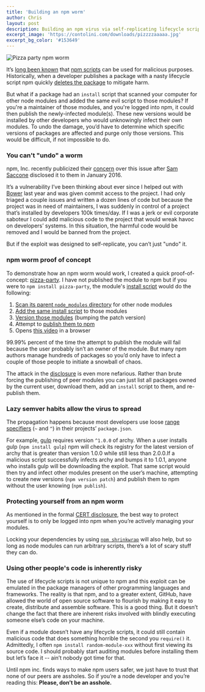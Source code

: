 ```yaml
---
title: 'Building an npm worm'
author: Chris
layout: post
description: Building an npm virus via self-replicating lifecycle scripts.
excerpt_image: 'https://contolini.com/downloads/pizzzzaaaaa.jpg'
excerpt_bg_color: '#153649'
---
```


<div class="photos screenshot">
  <img
    src="{{ site.path }}/downloads/pizzzzaaaaa.jpg"
    alt="Pizza party npm worm"
    data-action="zoom">
</div>

It’s [long been known](https://blog.liftsecurity.io/2015/01/27/a-malicious-module-on-npm) that [npm scripts](https://docs.npmjs.com/misc/scripts) can be used for malicious purposes. Historically, when a developer publishes a package with a nasty lifecycle script npm quickly [deletes the package](https://twitter.com/othiym23/status/559759478774439936) to mitigate harm.

But what if a package had an `install` script that scanned your computer for other node modules and added the same evil script to those modules? If you're a maintainer of those modules, and you're logged into npm, it could then publish the newly-infected module(s). These new versions would be installed by other developers who would unknowingly infect their own modules. To undo the damage, you’d have to determine which specific versions of packages are affected and purge only those versions. This would be difficult, if not impossible to do.

### You can't "undo" a worm

npm, Inc. recently publicized their [concern](http://blog.npmjs.org/post/141702881055/package-install-scripts-vulnerability) over this issue after [Sam Saccone](https://twitter.com/samccone) disclosed it to them in January 2016.

It’s a vulnerability I’ve been thinking about ever since I helped out with [Bower](http://bower.io/) last year and was given commit access to the project. I had only triaged a couple issues and written a dozen lines of code but because the project was in need of maintainers, I was suddenly in control of a project that’s installed by developers 100k times/day. If I was a jerk or evil corporate saboteur I could add malicious code to the project that would wreak havoc on developers’ systems. In this situation, the harmful code would be removed and I would be banned from the project.

But if the exploit was designed to self-replicate, you can’t just "undo" it.

### npm worm proof of concept

To demonstrate how an npm worm would work, I created a quick proof-of-concept: [pizza-party](https://github.com/contolini/pizza-party). I have not published the module to npm but if you were to `npm install pizza-party`, the module's [install script](https://github.com/contolini/pizza-party/blob/master/package.json#L13) would do the following:

1. [Scan its parent `node_modules` directory](https://github.com/contolini/pizza-party/blob/master/index.js#L12) for other node modules
1. [Add the same install script](https://github.com/contolini/pizza-party/blob/master/index.js#L27-L31) to those modules
1. [Version those modules](https://github.com/contolini/pizza-party/blob/master/index.js#L40) (bumping the patch version)
1. Attempt to [publish them to npm](https://github.com/contolini/pizza-party/blob/master/index.js#L41)
1. Opens [this video](https://www.youtube.com/watch?v=wusGIl3v044) in a browser

99.99% percent of the time the attempt to publish the module will fail because the user probably isn’t an owner of the module. But many npm authors manage hundreds of packages so you’d only have to infect a couple of those people to initiate a snowball of chaos.

The attack in the [disclosure](https://www.kb.cert.org/vuls/id/319816) is even more nefarious. Rather than brute forcing the publishing of peer modules you can just list all packages owned by the current user, download them, add an `install` script to them, and re-publish them.

### Lazy semver habits allow the virus to spread

The propagation happens because most developers use loose [range specifiers](https://docs.npmjs.com/misc/semver#caret-ranges-123-025-004) (`~` and `^`) in their projects’ `package.json`.

For example, [gulp](https://github.com/gulpjs/gulp/blob/9c14e3a13a73a32e424f144d62566671b2fcdbed/package.json#L29) requires version `^1.0.0` of archy. When a user installs gulp (`npm install gulp`) npm will check its registry for the latest version of archy that is greater than version 1.0.0 while still less than 2.0.0.If a malicious script successfully infects archy and bumps it to 1.0.1, anyone who installs gulp will be downloading the exploit. That same script would then try and infect other modules present on the user’s machine, attempting to create new versions (`npm version patch`) and publish them to npm without the user knowing (`npm publish`).

### Protecting yourself from an npm worm

As mentioned in the formal [CERT disclosure](https://www.kb.cert.org/vuls/id/319816), the best way to protect yourself is to only be logged into npm when you’re actively managing your modules.

Locking your dependencies by using [`npm shrinkwrap`](https://docs.npmjs.com/cli/shrinkwrap) will also help, but so long as node modules can run arbitrary scripts, there’s a lot of scary stuff they can do.

### Using other people's code is inherently risky

The use of lifecycle scripts is not unique to npm and this exploit can be emulated in the package managers of other programming languages and frameworks. The reality is that npm, and to a greater extent, GitHub, have allowed the world of open source software to flourish by making it easy to create, distribute and assemble software. This is a good thing. But it doesn’t change the fact that there are inherent risks involved with blindly executing someone else’s code on your machine.

Even if a module doesn’t have any lifecycle scripts, it could still contain malicious code that does something horrible the second you `require()` it. Admittedly, I often `npm install random-module-xxx` without first viewing its source code. I should probably start auditing modules before installing them but let’s face it -- ain’t nobody got time for that.

Until npm inc. finds ways to make npm users safer, we just have to trust that none of our peers are assholes. So if you’re a node developer and you’re reading this: **Please, don’t be an asshole.**

